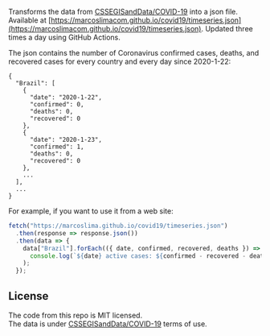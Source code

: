 Transforms the data from [CSSEGISandData/COVID-19](https://github.com/CSSEGISandData/COVID-19) into a json file. Available at [https://marcoslimacom.github.io/covid19/timeseries.json](https://marcoslimacom.github.io/covid19/timeseries.json). Updated three times a day using GitHub Actions.

The json contains the number of Coronavirus confirmed cases, deaths, and recovered cases for every country and every day since 2020-1-22:

```
{
  "Brazil": [
    {
      "date": "2020-1-22",
      "confirmed": 0,
      "deaths": 0,
      "recovered": 0
    },
    {
      "date": "2020-1-23",
      "confirmed": 1,
      "deaths": 0,
      "recovered": 0
    },
    ...
  ],
  ...
}
```

For example, if you want to use it from a web site:

```js
fetch("https://marcoslima.github.io/covid19/timeseries.json")
  .then(response => response.json())
  .then(data => {
    data["Brazil"].forEach(({ date, confirmed, recovered, deaths }) =>
      console.log(`${date} active cases: ${confirmed - recovered - deaths}`)
    );
  });
```

## License

The code from this repo is MIT licensed.  
The data is under [CSSEGISandData/COVID-19](https://github.com/CSSEGISandData/COVID-19/) terms of use.
